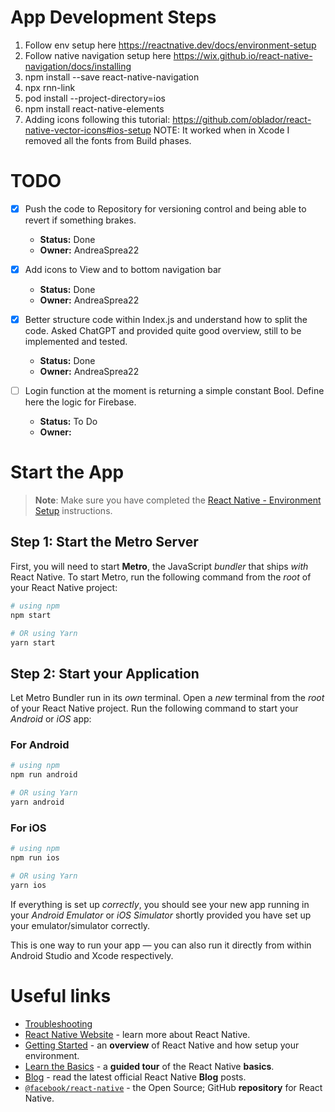 # App Development Steps

1) Follow env setup here https://reactnative.dev/docs/environment-setup
2) Follow native navigation setup here https://wix.github.io/react-native-navigation/docs/installing
3) npm install --save react-native-navigation
4) npx rnn-link
5) pod install --project-directory=ios
6) npm install react-native-elements
7) Adding icons following this tutorial: https://github.com/oblador/react-native-vector-icons#ios-setup
NOTE: It worked when in Xcode I removed all the fonts from Build phases.

# TODO
- [X] Push the code to Repository for versioning control and being able to revert if something brakes.
  - **Status:** Done
  - **Owner:** AndreaSprea22

- [X] Add icons to View and to bottom navigation bar
  - **Status:** Done
  - **Owner:** AndreaSprea22

- [X] Better structure code within Index.js and understand how to split the code. Asked ChatGPT and provided quite good overview, still to be implemented and tested.
  - **Status:** Done
  - **Owner:** AndreaSprea22

- [ ] Login function at the moment is returning a simple constant Bool. Define here the logic for Firebase.
  - **Status:** To Do
  - **Owner:** 

# Start the App

>**Note**: Make sure you have completed the [React Native - Environment Setup](https://reactnative.dev/docs/environment-setup) instructions.

## Step 1: Start the Metro Server

First, you will need to start **Metro**, the JavaScript _bundler_ that ships _with_ React Native.
To start Metro, run the following command from the _root_ of your React Native project:

```bash
# using npm
npm start

# OR using Yarn
yarn start
```

## Step 2: Start your Application

Let Metro Bundler run in its _own_ terminal. Open a _new_ terminal from the _root_ of your React Native project. Run the following command to start your _Android_ or _iOS_ app:

### For Android

```bash
# using npm
npm run android

# OR using Yarn
yarn android
```

### For iOS

```bash
# using npm
npm run ios

# OR using Yarn
yarn ios
```

If everything is set up _correctly_, you should see your new app running in your _Android Emulator_ or _iOS Simulator_ shortly provided you have set up your emulator/simulator correctly.

This is one way to run your app — you can also run it directly from within Android Studio and Xcode respectively.

# Useful links

- [Troubleshooting](https://reactnative.dev/docs/troubleshooting)
- [React Native Website](https://reactnative.dev) - learn more about React Native.
- [Getting Started](https://reactnative.dev/docs/environment-setup) - an **overview** of React Native and how setup your environment.
- [Learn the Basics](https://reactnative.dev/docs/getting-started) - a **guided tour** of the React Native **basics**.
- [Blog](https://reactnative.dev/blog) - read the latest official React Native **Blog** posts.
- [`@facebook/react-native`](https://github.com/facebook/react-native) - the Open Source; GitHub **repository** for React Native.
